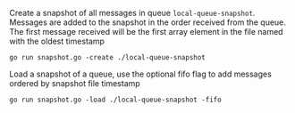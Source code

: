Create a snapshot of all messages in queue `local-queue-snapshot`.
Messages are added to the snapshot in the order received from the queue.
The first message received will be the first array element 
in the file named with the oldest timestamp 

    go run snapshot.go -create ./local-queue-snapshot
    
Load a snapshot of a queue,
use the optional fifo flag to add messages ordered by snapshot file timestamp

    go run snapshot.go -load ./local-queue-snapshot -fifo
    

